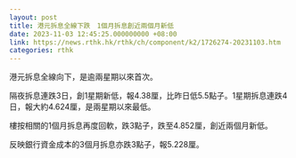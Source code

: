 ```yaml
---
layout: post
title: 港元拆息全線下跌　1個月拆息創近兩個月新低
date: 2023-11-03 12:45:25.000000000 +08:00
link: https://news.rthk.hk/rthk/ch/component/k2/1726274-20231103.htm
categories: rthk
---
```


港元拆息全線向下，是逾兩星期以來首次。

隔夜拆息連跌3日，創1星期新低，報4.38厘，比昨日低5.5點子。1星期拆息連跌4日，報大約4.624厘，是兩星期以來最低。

樓按相關的1個月拆息再度回軟，跌3點子，跌至4.852厘，創近兩個月新低。

反映銀行資金成本的3個月拆息亦跌3點子，報5.228厘。
